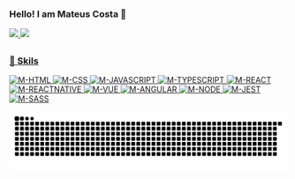 ### Hello! I am Mateus Costa 👋

<div>
  <a href="https://github.com/MateusSilveira98">
  <img height="180em" src="https://github-readme-stats.vercel.app/api?username=MateusSilveira98&show_icons=true&theme=chartreuse-dark&include_all_commits=true&count_private=true"/>
  <img height="180em" src="https://github-readme-stats.vercel.app/api/top-langs/?username=MateusSilveira98&layout=compact&langs_count=7&theme=chartreuse-dark"/>
</div>

##
### 🚀 Skils
<div>
<img alt="M-HTML" src="https://img.shields.io/badge/html5-%23E34F26.svg?style=for-the-badge&logo=html5&logoColor=white">
<img alt="M-CSS" src="https://img.shields.io/badge/css3-%231572B6.svg?style=for-the-badge&logo=css3&logoColor=white">
<img alt="M-JAVASCRIPT" src="https://img.shields.io/badge/JavaScript-F7DF1E?style=for-the-badge&logo=javascript&logoColor=black">
<img alt="M-TYPESCRIPT" src="https://img.shields.io/badge/TypeScript-007ACC?style=for-the-badge&logo=typescript&logoColor=white">
<img alt="M-REACT" src="https://img.shields.io/badge/React-20232A?style=for-the-badge&logo=react&logoColor=61DAFB">
<img alt="M-REACTNATIVE" src="https://img.shields.io/badge/React_Native-20232A?style=for-the-badge&logo=react&logoColor=61DAFB">
<img alt="M-VUE" src="https://img.shields.io/badge/Vue.js-35495E?style=for-the-badge&logo=vuedotjs&logoColor=4FC08D">
<img alt="M-ANGULAR" src="https://img.shields.io/badge/Angular-DD0031?style=for-the-badge&logo=angular&logoColor=white">
<img alt="M-NODE" src="https://img.shields.io/badge/Node.js-339933?style=for-the-badge&logo=nodedotjs&logoColor=white">
<img alt="M-JEST" src="https://img.shields.io/badge/Jest-C21325?style=for-the-badge&logo=jest&logoColor=white">
<img alt="M-SASS" src="https://img.shields.io/badge/Sass-CC6699?style=for-the-badge&logo=sass&logoColor=white">
</div>

<!-- ## -->
<!-- ### 📱 Contato
<div>
<a href="https://www.linkedin.com/in/helena-mirandas/"><img src="https://img.shields.io/badge/LinkedIn-0077B5?style=for-the-badge&logo=linkedin&logoColor=white"></a>
<a href="https://www.instagram.com/_hmiranda_/"><img src="https://img.shields.io/badge/Instagram-E4405F?style=for-the-badge&logo=instagram&logoColor=white"></a>
<a href="mailto:hmiranda1818@gmail.com"><img src="https://img.shields.io/badge/Gmail-D14836?style=for-the-badge&logo=gmail&logoColor=white"></a>
<a href="https://www.behance.net/helenamiranda1"><img src="https://img.shields.io/badge/Behance-1769ff?style=for-the-badge&logo=behance&logoColor=white"></a>
</div> -->

   ![Snake animation](https://github.com/MateusSilveira98/MateusSilveira98/blob/output/github-contribution-grid-snake.svg)

<!--
**MateusSilveira98/MateusSilveira98** is a ✨ _special_ ✨ repository because its `README.md` (this file) appears on your GitHub profile.

Here are some ideas to get you started:

- 🔭 I’m currently working on ...
- 🌱 I’m currently learning ...
- 👯 I’m looking to collaborate on ...
- 🤔 I’m looking for help with ...
- 💬 Ask me about ...
- 📫 How to reach me: ...
- 😄 Pronouns: ...
- ⚡ Fun fact: ...
-->

